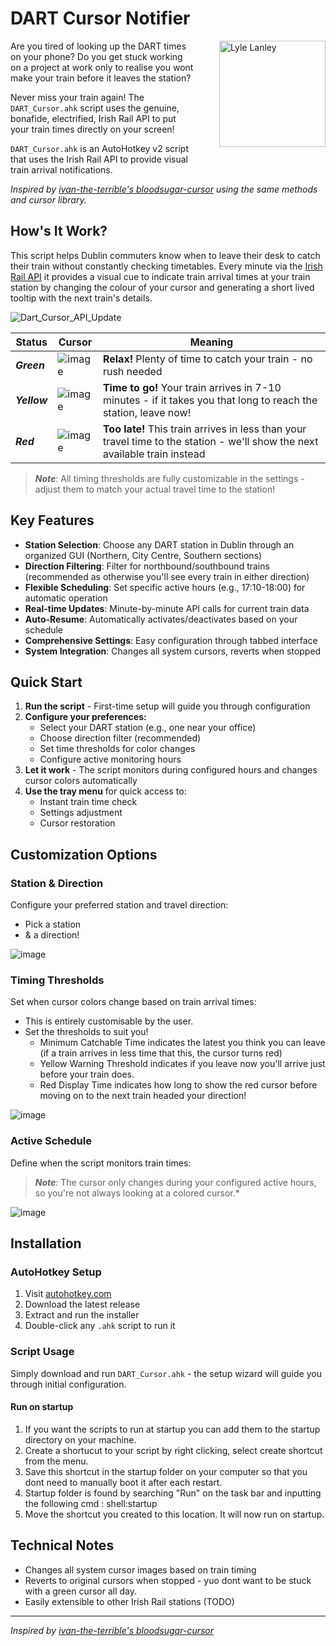 # DART Cursor Notifier

<div align="left">
<img src="https://github.com/user-attachments/assets/70ecc62a-2056-403d-8a0a-ebeb2d82e827" alt="Lyle Lanley" width="170" align="right" style="margin-left: 40px; margin-bottom: 40px;"/>

Are you tired of looking up the DART times on your phone? Do you get stuck working on a project at work only to realise you wont make your train before it leaves the station?

Never miss your train again! The `DART_Cursor.ahk` script uses the genuine, bonafide, electrified, Irish Rail API to put your train times directly on your screen! 

`DART_Cursor.ahk` is an AutoHotkey v2 script that uses the Irish Rail API to provide visual train arrival notifications.

</div>

*Inspired by [ivan-the-terrible's bloodsugar-cursor](https://github.com/ivan-the-terrible/bloodsugar-cursor) using the same methods and cursor library.*

## How's It Work?

This script helps Dublin commuters know when to leave their desk to catch their train without constantly checking timetables. Every minute via the [Irish Rail API](https://api.irishrail.ie/realtime/) it provides a visual cue to indicate train arrival times at your train station by changing the colour of your cursor and generating a short lived tooltip with the next train's details. 

![Dart_Cursor_API_Update](https://github.com/user-attachments/assets/f3ae050a-828a-4461-85b3-474f06cf4064)

| Status | Cursor | Meaning |
|--------|---------|---------|
| ***Green*** | ![image](https://github.com/user-attachments/assets/0d4e52aa-705a-4e59-afb6-5bd1fe9648c8) | **Relax!** Plenty of time to catch your train - no rush needed |
| ***Yellow*** | ![image](https://github.com/user-attachments/assets/a47af124-a86a-40e4-8962-9e6e27298c1c) | **Time to go!** Your train arrives in 7-10 minutes - if it takes you that long to reach the station, leave now! |
| ***Red*** | ![image](https://github.com/user-attachments/assets/49026965-10dc-441a-bb4d-0547756dae46) | **Too late!** This train arrives in less than your travel time to the station - we'll show the next available train instead |

> ***Note***: All timing thresholds are fully customizable in the settings - adjust them to match your actual travel time to the station!

## Key Features

- **Station Selection**: Choose any DART station in Dublin through an organized GUI (Northern, City Centre, Southern sections)
- **Direction Filtering**: Filter for northbound/southbound trains (recommended as otherwise you'll see every train in either direction)
- **Flexible Scheduling**: Set specific active hours (e.g., 17:10-18:00) for automatic operation
- **Real-time Updates**: Minute-by-minute API calls for current train data
- **Auto-Resume**: Automatically activates/deactivates based on your schedule
- **Comprehensive Settings**: Easy configuration through tabbed interface
- **System Integration**: Changes all system cursors, reverts when stopped

## Quick Start

1. **Run the script** - First-time setup will guide you through configuration
2. **Configure your preferences:**
   - Select your DART station (e.g., one near your office)
   - Choose direction filter (recommended)
   - Set time thresholds for color changes
   - Configure active monitoring hours
3. **Let it work** - The script monitors during configured hours and changes cursor colors automatically
4. **Use the tray menu** for quick access to:
   - Instant train time check
   - Settings adjustment
   - Cursor restoration

## Customization Options
### Station & Direction
Configure your preferred station and travel direction:
- Pick a station
- & a direction! 

![image](https://github.com/user-attachments/assets/a3cfca46-e041-4126-822b-e57bbb070b84)

### Timing Thresholds
Set when cursor colors change based on train arrival times:
- This is entirely customisable by the user.
- Set the thresholds to suit you!
   - Minimum Catchable Time indicates the latest you think you can leave (if a train arrives in less time that this, the cursor turns red)
   - Yellow Warning Threshold indicates if you leave now you'll arrive just before your train does.
   - Red Display Time indicates how long to show the red cursor before moving on to the next train headed your direction! 

![image](https://github.com/user-attachments/assets/4072a7a4-7d95-4e64-b578-b3306b4aab5e)

### Active Schedule
Define when the script monitors train times:
> ***Note***: The cursor only changes during your configured active hours, so you're not always looking at a colored cursor.*

![image](https://github.com/user-attachments/assets/b49da87b-8e66-42ca-a8b1-fb638bc1d5d9)

## Installation

### AutoHotkey Setup
1. Visit [autohotkey.com](https://www.autohotkey.com)
2. Download the latest release
3. Extract and run the installer
4. Double-click any `.ahk` script to run it

### Script Usage
Simply download and run `DART_Cursor.ahk` - the setup wizard will guide you through initial configuration.

#### Run on startup 
1. If you want the scripts to run at startup you can add them to the startup directory on your machine.
2. Create a shortucut to your script by right clicking, select create shortcut from the menu.
4. Save this shortcut in the startup folder on your computer so that you dont need to manually boot it after each restart.
5. Startup folder is found by searching "Run" on the task bar and inputting the following cmd : shell:startup
6. Move the shortcut you created to this location. It will now run on startup. 

## Technical Notes
- Changes all system cursor images based on train timing
- Reverts to original cursors when stopped - yuo dont want to be stuck with a green cursor all day. 
- Easily extensible to other Irish Rail stations (TODO)

---
*Inspired by [ivan-the-terrible's bloodsugar-cursor](https://github.com/ivan-the-terrible/bloodsugar-cursor)*
